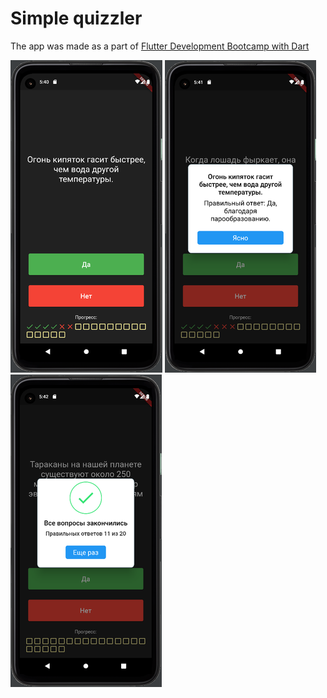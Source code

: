 # Simple quizzler

The app was made as a part of [Flutter Development Bootcamp with Dart](https://github.com/londonappbrewery/Flutter-Course-Resources)

![Screenshot 1](https://raw.githubusercontent.com/martynov-alex/quizzler-flutter/main/blob/Screenshot_1.png)
![Screenshot 2](https://raw.githubusercontent.com/martynov-alex/quizzler-flutter/main/blob/Screenshot_2.png)
![Screenshot 3](https://raw.githubusercontent.com/martynov-alex/quizzler-flutter/main/blob/Screenshot_3.png)